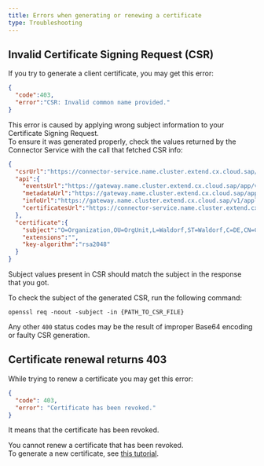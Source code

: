 ```yaml
---
title: Errors when generating or renewing a certificate
type: Troubleshooting
---
```


## Invalid Certificate Signing Request (CSR)

If you try to generate a client certificate, you may get this error:
```json
{
  "code":403,
  "error":"CSR: Invalid common name provided."
}
```

This error is caused by applying wrong subject information to your Certificate Signing Request.  
To ensure it was generated properly, check the values returned by the Connector Service with the call that fetched CSR info:
```json
{
  "csrUrl":"https://connector-service.name.cluster.extend.cx.cloud.sap/v1/applications/certificates?token=5o7ucwjz9vcpFlBsHJcwnnuL-rU8af1MsfQ6OlWTgauw7aB-xtSkXUn_ts0RtMMKhvlZVPridqmAPbf2mKC8YA==",
  "api":{
    "eventsUrl":"https://gateway.name.cluster.extend.cx.cloud.sap/app/v1/events",
    "metadataUrl":"https://gateway.name.cluster.extend.cx.cloud.sap/app/v1/metadata/services",
    "infoUrl":"https://gateway.name.cluster.extend.cx.cloud.sap/v1/applications/management/info",
    "certificatesUrl":"https://connector-service.name.cluster.extend.cx.cloud.sap/v1/applications/certificates"
  },
  "certificate":{
    "subject":"O=Organization,OU=OrgUnit,L=Waldorf,ST=Waldorf,C=DE,CN=CNAME",
    "extensions":"",
    "key-algorithm":"rsa2048"
  }
}
```

Subject values present in CSR should match the subject in the response that you got.

To check the subject of the generated CSR, run the following command:
```
openssl req -noout -subject -in {PATH_TO_CSR_FILE}
```

Any other `400` status codes may be the result of improper Base64 encoding or faulty CSR generation.


## Certificate renewal returns 403

While trying to renew a certificate you may get this error:
```json
{
  "code": 403,
  "error": "Certificate has been revoked."
}
```
It means that the certificate has been revoked. 

You cannot renew a certificate that has been revoked.  
To generate a new certificate, see [this tutorial](#tutorials-get-the-client-certificate).

